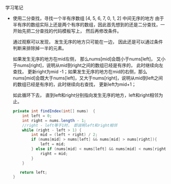 学习笔记

- 使用二分查找，寻找一个半有序数组 [4, 5, 6, 7, 0, 1, 2] 中间无序的地方
  由于半有序的数组实际上还是两个有序的数组，因此首先想到的还是二分查找，一开始先把二分查找的代码模板写上， 然后再修改条件。

  通过观察可以发现， 发生无序的地方只可能在一边， 因此还是可以通过条件判断来排除掉一半的元素。

  如果发生无序的地方在mid左侧， 那么nums[mid]会既小于nums[left]， 又小于nums[right]，说明从mid到right之间的数组已经是有序的， 此时继续向左查找， 更新right为mid -1；如果发生无序的地方在mid的右侧，那么nums[mid]会既大于nums[left]，又大于nums[right]，说明从mid到left之间的数组已经是有序的，此时继续向右查找， 更新left为mid+1；

  如此循环下去， 直到left和right分别指向发生无序的地方，left和right相邻为止。

  ```java
  private int findIndex(int[] nums)  {
      int left = 0;
      int right = nums.length - 1;
      //right - left等于1时， 即说明left和right相邻
      while (right - left > 1) {
          int mid = (left + right) / 2;
          if (nums[mid] > nums[left] && nums[mid] > nums[right]){
              left = mid;
          } else if (nums[mid] < nums[left] && nums[mid] < nums[right]) {
              right = mid;
          }
      }
  
     return left;
  }
  ```